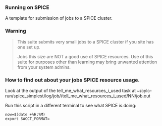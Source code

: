 ### Running on SPICE
A template for submission of jobs to a SPICE cluster.

### Warning
> This suite submits very small jobs to a SPICE cluster if you site has one
> set up.
> 
> Jobs this size are NOT a good use of SPICE resources. Use of this suite
> for purposes other than learning may bring unwanted attention from your
> system admins.

### How to find out about your jobs SPICE resource usage.

Look at the output of the tell_me_what_resources_i_used task at
~/cylc-run/spice_simplest/log/job/<final cycle point>/tell_me_what_resources_i_used/NN/job.out

Run this script in a different terminal to see what SPICE is doing:
```
now=$(date +%H:%M)
export SACCT_FORMAT=
